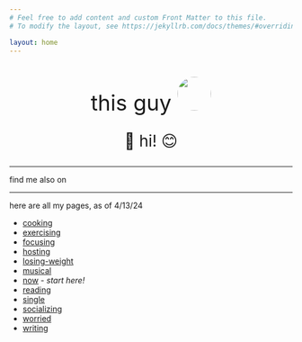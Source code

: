 ```yaml
---
# Feel free to add content and custom Front Matter to this file.
# To modify the layout, see https://jekyllrb.com/docs/themes/#overriding-theme-defaults

layout: home
---
```


<style>
/*	#selfie { border-radius: 50%; padding-left: 0.25em; padding-right: 0.25em;}*/
	#selfie { border-radius: 50%; }
	.center { text-align: center; }
	#me-lg { font-size: 2.75em; margin-bottom: 0; }
	#me-md { font-size: 2em; }
/*	#me-sm { font-size: 1em; }*/
</style>

<p class="center" id="me-lg">this guy <img id="selfie" src="../img/me.jpg" width="60" /></p>
<p class="center" id="me-md">👋 hi! 😊</p>

---

find me also on
<!-- ![image](./img/substack.png) -->

---

here are all my pages, as of 4/13/24

* [cooking](/cooking)
* [exercising](/exercising)
* [focusing](/focusing)
* [hosting](/hosting)
* [losing-weight](/losing-weight)
* [musical](/musical)
* [now](/now) - *start here!*
* [reading](/readin)
* [single](/single)
* [socializing](/socializing)
* [worried](/worried)
* [writing](/writing)
<!-- * [](/) -->
